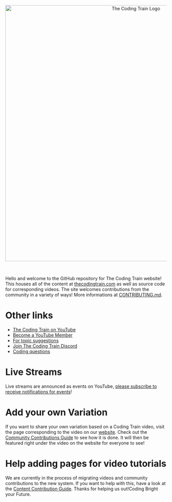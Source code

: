 <p align="center">
  <img width="800" alt="The Coding Train Logo" src="https://github.com/CodingTrain/website/blob/master/.github/logo.png?raw=true">
</p>
</br>

Hello and welcome to the GitHub repository for The Coding Train website! This houses all of the content at <a href="https://thecodingtrain.com/">thecodingtrain.com</a> as well as source code for corresponding videos. The site welcomes contributions from the community in a variety of ways! More informations at <a href="CONTRIBUTING.md">CONTRIBUTING.md</a>.

# Other links

- [The Coding Train on YouTube](https://www.youtube.com/thecodingtrain/)
- [Become a YouTube Member](https://youtube.com/thecodingtrain/join)
- [For topic suggestions](https://github.com/CodingTrain/Rainbow-Topics/)
- [Join The Coding Train Discord](https://discord.gg/hPuGy2g)
- [Coding questions](https://discourse.processing.org)

# Live Streams

Live streams are announced as events on YouTube, [please subscribe to receive notifications for events](https://www.youtube.com/channel/UCvjgXvBlbQiydffZU7m1_aw/subscribe)!

# Add your own Variation

If you want to share your own variation based on a Coding Train video, visit the page corresponding to the video on our [website](http://thecodingtrain.com). Check out the [Community Contributions Guide](https://thecodingtrain.com/Guides/community-contribution-guide.html) to see how it is done. It will then be featured right under the video on the website for everyone to see!

# Help adding pages for video tutorials

We are currently in the process of migrating videos and community contributions to the new system. If you want to help with this, have a look at the [Content Contribution Guide](https://thecodingtrain.com/Guides/content-contribution-guide.html). Thanks for helping us out!Coding Bright your Future. 
